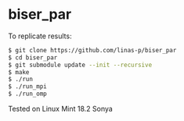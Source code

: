 # biser_par


To replicate results:

```sh
$ git clone https://github.com/linas-p/biser_par
$ cd biser_par
$ git submodule update --init --recursive
$ make
$ ./run
$ ./run_mpi
$ ./run_omp
```

Tested on Linux Mint 18.2 Sonya
